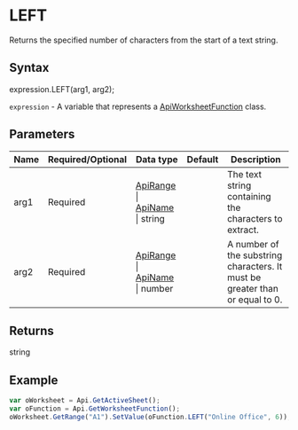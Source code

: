 # LEFT

Returns the specified number of characters from the start of a text string.

## Syntax

expression.LEFT(arg1, arg2);

`expression` - A variable that represents a [ApiWorksheetFunction](../ApiWorksheetFunction.md) class.

## Parameters

| **Name** | **Required/Optional** | **Data type** | **Default** | **Description** |
| ------------- | ------------- | ------------- | ------------- | ------------- |
| arg1 | Required | [ApiRange](../../ApiRange/ApiRange.md) &#124; [ApiName](../../ApiName/ApiName.md) &#124; string |  | The text string containing the characters to extract. |
| arg2 | Required | [ApiRange](../../ApiRange/ApiRange.md) &#124; [ApiName](../../ApiName/ApiName.md) &#124; number |  | A number of the substring characters. It must be greater than or equal to 0. |

## Returns

string

## Example



```javascript
var oWorksheet = Api.GetActiveSheet();
var oFunction = Api.GetWorksheetFunction();
oWorksheet.GetRange("A1").SetValue(oFunction.LEFT("Online Office", 6));
```
